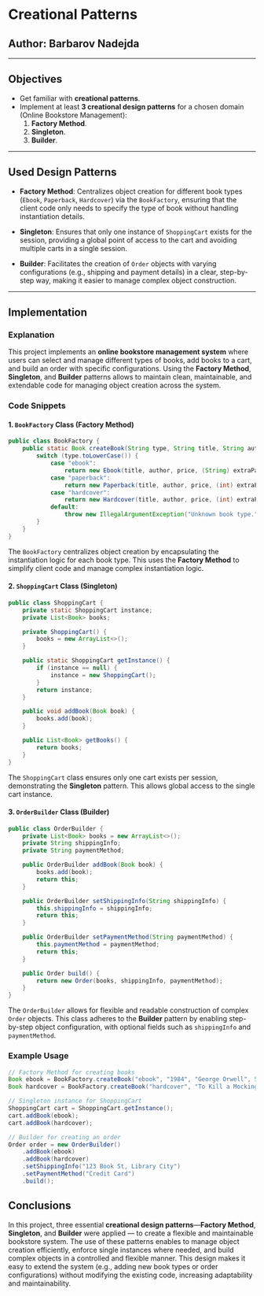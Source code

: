 # Creational Patterns


## Author: Barbarov Nadejda

----

## Objectives

- Get familiar with **creational patterns**.
- Implement at least **3 creational design patterns** for a chosen domain (Online Bookstore Management):
    1. **Factory Method**.
    2. **Singleton**.
    3. **Builder**.

---

## Used Design Patterns

* **Factory Method**: Centralizes object creation for different book types (`Ebook`, `Paperback`, `Hardcover`) via the `BookFactory`, ensuring that the client code only needs to specify the type of book without handling instantiation details.

* **Singleton**: Ensures that only one instance of `ShoppingCart` exists for the session, providing a global point of access to the cart and avoiding multiple carts in a single session.

* **Builder**: Facilitates the creation of `Order` objects with varying configurations (e.g., shipping and payment details) in a clear, step-by-step way, making it easier to manage complex object construction.

---

## Implementation

### Explanation

This project implements an **online bookstore management system** where users can select and manage different types of books, add books to a cart, and build an order with specific configurations. Using the **Factory Method**, **Singleton**, and **Builder** patterns allows to maintain clean, maintainable, and extendable code for managing object creation across the system.

### Code Snippets

#### 1. `BookFactory` Class (Factory Method)
```java
public class BookFactory {
    public static Book createBook(String type, String title, String author, double price, Object... extraParams) {
        switch (type.toLowerCase()) {
            case "ebook":
                return new Ebook(title, author, price, (String) extraParams[0]);
            case "paperback":
                return new Paperback(title, author, price, (int) extraParams[0]);
            case "hardcover":
                return new Hardcover(title, author, price, (int) extraParams[0], (String) extraParams[1]);
            default:
                throw new IllegalArgumentException("Unknown book type.");
        }
    }
}
```
The `BookFactory` centralizes object creation by encapsulating the instantiation logic for each book type. This uses the **Factory Method** to simplify client code and manage complex instantiation logic.

#### 2. `ShoppingCart` Class (Singleton)
```java
public class ShoppingCart {
    private static ShoppingCart instance;
    private List<Book> books;

    private ShoppingCart() {
        books = new ArrayList<>();
    }

    public static ShoppingCart getInstance() {
        if (instance == null) {
            instance = new ShoppingCart();
        }
        return instance;
    }

    public void addBook(Book book) {
        books.add(book);
    }

    public List<Book> getBooks() {
        return books;
    }
}
```
The `ShoppingCart` class ensures only one cart exists per session, demonstrating the **Singleton** pattern. This allows global access to the single cart instance.

#### 3. `OrderBuilder` Class (Builder)
```java
public class OrderBuilder {
    private List<Book> books = new ArrayList<>();
    private String shippingInfo;
    private String paymentMethod;

    public OrderBuilder addBook(Book book) {
        books.add(book);
        return this;
    }

    public OrderBuilder setShippingInfo(String shippingInfo) {
        this.shippingInfo = shippingInfo;
        return this;
    }

    public OrderBuilder setPaymentMethod(String paymentMethod) {
        this.paymentMethod = paymentMethod;
        return this;
    }

    public Order build() {
        return new Order(books, shippingInfo, paymentMethod);
    }
}
```
The `OrderBuilder` allows for flexible and readable construction of complex `Order` objects. This class adheres to the **Builder** pattern by enabling step-by-step object configuration, with optional fields such as `shippingInfo` and `paymentMethod`.

### Example Usage

```java
// Factory Method for creating books
Book ebook = BookFactory.createBook("ebook", "1984", "George Orwell", 5.99, "pdf");
Book hardcover = BookFactory.createBook("hardcover", "To Kill a Mockingbird", "Harper Lee", 15.99, 281, "1kg");

// Singleton instance for ShoppingCart
ShoppingCart cart = ShoppingCart.getInstance();
cart.addBook(ebook);
cart.addBook(hardcover);

// Builder for creating an order
Order order = new OrderBuilder()
    .addBook(ebook)
    .addBook(hardcover)
    .setShippingInfo("123 Book St, Library City")
    .setPaymentMethod("Credit Card")
    .build();
```

## Conclusions

In this project, three essential **creational design patterns**—**Factory Method**, **Singleton**, and **Builder** were applied — to create a flexible and maintainable bookstore system. The use of these patterns enables to manage object creation efficiently, enforce single instances where needed, and build complex objects in a controlled and flexible manner. This design makes it easy to extend the system (e.g., adding new book types or order configurations) without modifying the existing code, increasing adaptability and maintainability.
